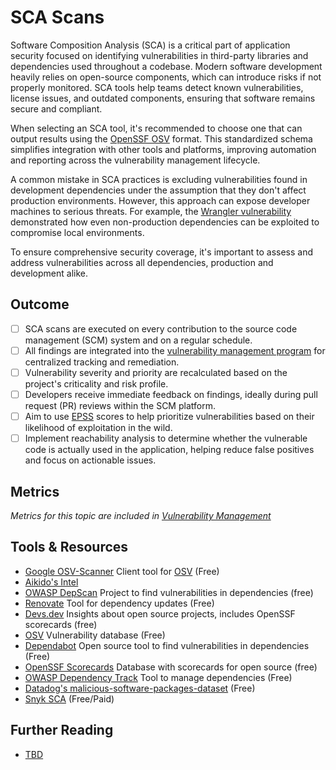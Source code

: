 # SCA Scans

Software Composition Analysis (SCA) is a critical part of application security focused on identifying vulnerabilities in third-party libraries and dependencies used throughout a codebase. Modern software development heavily relies on open-source components, which can introduce risks if not properly monitored. SCA tools help teams detect known vulnerabilities, license issues, and outdated components, ensuring that software remains secure and compliant.

When selecting an SCA tool, it's recommended to choose one that can output results using the [OpenSSF OSV](https://ossf.github.io/osv-schema/) format. This standardized schema simplifies integration with other tools and platforms, improving automation and reporting across the vulnerability management lifecycle.

A common mistake in SCA practices is excluding vulnerabilities found in development dependencies under the assumption that they don't affect production environments. However, this approach can expose developer machines to serious threats. For example, the [Wrangler vulnerability](https://github.com/advisories/GHSA-f8mp-x433-5wpf) demonstrated how even non-production dependencies can be exploited to compromise local environments.

To ensure comprehensive security coverage, it's important to assess and address vulnerabilities across all dependencies, production and development alike.

## Outcome

- [ ] SCA scans are executed on every contribution to the source code management (SCM) system and on a regular schedule.
- [ ] All findings are integrated into the [vulnerability management program](../product-security/vulnerability-management-program.md) for centralized tracking and remediation.
- [ ] Vulnerability severity and priority are recalculated based on the project's criticality and risk profile.
- [ ] Developers receive immediate feedback on findings, ideally during pull request (PR) reviews within the SCM platform.
- [ ] Aim to use [EPSS](https://www.first.org/epss/) scores to help prioritize vulnerabilities based on their likelihood of exploitation in the wild.
- [ ] Implement reachability analysis to determine whether the vulnerable code is actually used in the application, helping reduce false positives and focus on actionable issues.

## Metrics

*Metrics for this topic are included in [Vulnerability Management](../product-security/vulnerability-management-program.md)*

## Tools & Resources

- [Google OSV-Scanner](https://google.github.io/osv-scanner/) Client tool for [OSV](https://osv.dev/) (Free)
- [Aikido's Intel](https://github.com/AikidoSec/intel)
- [OWASP DepScan](https://github.com/owasp-dep-scan/dep-scan) Project to find vulnerabilities in dependencies  (free)
- [Renovate](https://www.mend.io/renovate/) Tool for dependency updates (Free)
- [Devs.dev](https://deps.dev/) Insights about open source projects, includes OpenSSF scorecards (free)
- [OSV](https://osv.dev/) Vulnerability database (Free)
- [Dependabot](https://docs.github.com/en/code-security/dependabot/working-with-dependabot) Open source tool to find vulnerabilities in dependencies (Free)
- [OpenSSF Scorecards](https://scorecard.dev/) Database with scorecards for open source (free)
- [OWASP Dependency Track](https://dependencytrack.org/) Tool to manage dependencies (Free)
- [Datadog's malicious-software-packages-dataset](https://securitylabs.datadoghq.com/articles/introducing-supply-chain-firewall/) (Free)
- [Snyk SCA](https://snyk.io/product/open-source-security-management/) (Free/Paid)

## Further Reading

- [TBD](http://example.com)
